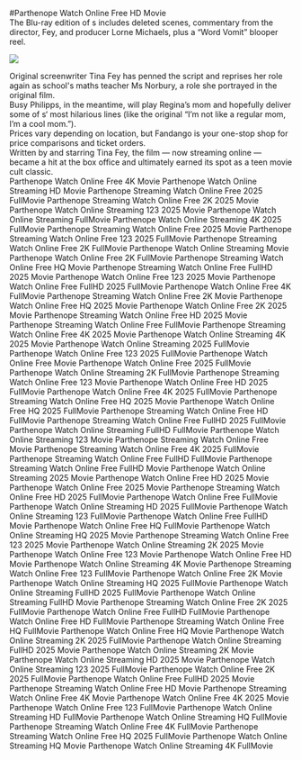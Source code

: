 #Parthenope Watch Online Free HD Movie  
The Blu-ray edition of s includes deleted scenes, commentary from the director, Fey, and producer Lorne Michaels, plus a “Word Vomit” blooper reel.  
  
[![](https://i.imgur.com/qSNzIqt.png)](https://movie.rssnews.media/zOduKzS.php)  
  
Original screenwriter Tina Fey has penned the script and reprises her role again as school's maths teacher Ms Norbury, a role she portrayed in the original film.  
Busy Philipps, in the meantime, will play Regina’s mom and hopefully deliver some of s‘ most hilarious lines (like the original “I’m not like a regular mom, I’m a cool mom.”).  
Prices vary depending on location, but Fandango is your one-stop shop for price comparisons and ticket orders.  
Written by and starring Tina Fey, the film — now streaming online — became a hit at the box office and ultimately earned its spot as a teen movie cult classic.  
Parthenope Watch Online Free 4K Movie
Parthenope Watch Online Streaming HD Movie
Parthenope Streaming Watch Online Free 2025 FullMovie
Parthenope Streaming Watch Online Free 2K 2025 Movie
Parthenope Watch Online Streaming 123 2025 Movie
Parthenope Watch Online Streaming FullMovie
Parthenope Watch Online Streaming 4K 2025 FullMovie
Parthenope Streaming Watch Online Free 2025 Movie
Parthenope Streaming Watch Online Free 123 2025 FullMovie
Parthenope Streaming Watch Online Free 2K FullMovie
Parthenope Watch Online Streaming Movie
Parthenope Watch Online Free 2K FullMovie
Parthenope Streaming Watch Online Free HQ Movie
Parthenope Streaming Watch Online Free FullHD 2025 Movie
Parthenope Watch Online Free 123 2025 Movie
Parthenope Watch Online Free FullHD 2025 FullMovie
Parthenope Watch Online Free 4K FullMovie
Parthenope Streaming Watch Online Free 2K Movie
Parthenope Watch Online Free HQ 2025 Movie
Parthenope Watch Online Free 2K 2025 Movie
Parthenope Streaming Watch Online Free HD 2025 Movie
Parthenope Streaming Watch Online Free FullMovie
Parthenope Streaming Watch Online Free 4K 2025 Movie
Parthenope Watch Online Streaming 4K 2025 Movie
Parthenope Watch Online Streaming 2025 FullMovie
Parthenope Watch Online Free 123 2025 FullMovie
Parthenope Watch Online Free Movie
Parthenope Watch Online Free 2025 FullMovie
Parthenope Watch Online Streaming 2K FullMovie
Parthenope Streaming Watch Online Free 123 Movie
Parthenope Watch Online Free HD 2025 FullMovie
Parthenope Watch Online Free 4K 2025 FullMovie
Parthenope Streaming Watch Online Free HQ 2025 Movie
Parthenope Watch Online Free HQ 2025 FullMovie
Parthenope Streaming Watch Online Free HD FullMovie
Parthenope Streaming Watch Online Free FullHD 2025 FullMovie
Parthenope Watch Online Streaming FullHD FullMovie
Parthenope Watch Online Streaming 123 Movie
Parthenope Streaming Watch Online Free Movie
Parthenope Streaming Watch Online Free 4K 2025 FullMovie
Parthenope Streaming Watch Online Free FullHD FullMovie
Parthenope Streaming Watch Online Free FullHD Movie
Parthenope Watch Online Streaming 2025 Movie
Parthenope Watch Online Free HD 2025 Movie
Parthenope Watch Online Free 2025 Movie
Parthenope Streaming Watch Online Free HD 2025 FullMovie
Parthenope Watch Online Free FullMovie
Parthenope Watch Online Streaming HD 2025 FullMovie
Parthenope Watch Online Streaming 123 FullMovie
Parthenope Watch Online Free FullHD Movie
Parthenope Watch Online Free HQ FullMovie
Parthenope Watch Online Streaming HQ 2025 Movie
Parthenope Streaming Watch Online Free 123 2025 Movie
Parthenope Watch Online Streaming 2K 2025 Movie
Parthenope Watch Online Free 123 Movie
Parthenope Watch Online Free HD Movie
Parthenope Watch Online Streaming 4K Movie
Parthenope Streaming Watch Online Free 123 FullMovie
Parthenope Watch Online Free 2K Movie
Parthenope Watch Online Streaming HQ 2025 FullMovie
Parthenope Watch Online Streaming FullHD 2025 FullMovie
Parthenope Watch Online Streaming FullHD Movie
Parthenope Streaming Watch Online Free 2K 2025 FullMovie
Parthenope Watch Online Free FullHD FullMovie
Parthenope Watch Online Free HD FullMovie
Parthenope Streaming Watch Online Free HQ FullMovie
Parthenope Watch Online Free HQ Movie
Parthenope Watch Online Streaming 2K 2025 FullMovie
Parthenope Watch Online Streaming FullHD 2025 Movie
Parthenope Watch Online Streaming 2K Movie
Parthenope Watch Online Streaming HD 2025 Movie
Parthenope Watch Online Streaming 123 2025 FullMovie
Parthenope Watch Online Free 2K 2025 FullMovie
Parthenope Watch Online Free FullHD 2025 Movie
Parthenope Streaming Watch Online Free HD Movie
Parthenope Streaming Watch Online Free 4K Movie
Parthenope Watch Online Free 4K 2025 Movie
Parthenope Watch Online Free 123 FullMovie
Parthenope Watch Online Streaming HD FullMovie
Parthenope Watch Online Streaming HQ FullMovie
Parthenope Streaming Watch Online Free 4K FullMovie
Parthenope Streaming Watch Online Free HQ 2025 FullMovie
Parthenope Watch Online Streaming HQ Movie
Parthenope Watch Online Streaming 4K FullMovie